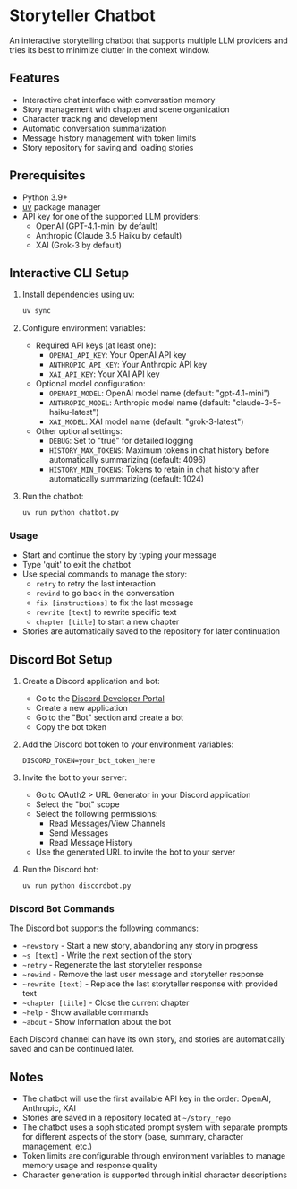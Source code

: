 # Storyteller Chatbot

An interactive storytelling chatbot that supports multiple LLM providers and tries its best to minimize clutter in the context window.

## Features

- Interactive chat interface with conversation memory
- Story management with chapter and scene organization
- Character tracking and development
- Automatic conversation summarization
- Message history management with token limits
- Story repository for saving and loading stories


## Prerequisites

- Python 3.9+
- [uv](https://github.com/astral-sh/uv) package manager
- API key for one of the supported LLM providers:
  - OpenAI (GPT-4.1-mini by default)
  - Anthropic (Claude 3.5 Haiku by default)
  - XAI (Grok-3 by default)

## Interactive CLI Setup

1. Install dependencies using uv:
   ```bash
   uv sync
   ```
2. Configure environment variables:
   - Required API keys (at least one):
     - `OPENAI_API_KEY`: Your OpenAI API key
     - `ANTHROPIC_API_KEY`: Your Anthropic API key
     - `XAI_API_KEY`: Your XAI API key
   - Optional model configuration:
     - `OPENAPI_MODEL`: OpenAI model name (default: "gpt-4.1-mini")
     - `ANTHROPIC_MODEL`: Anthropic model name (default: "claude-3-5-haiku-latest")
     - `XAI_MODEL`: XAI model name (default: "grok-3-latest")
   - Other optional settings:
     - `DEBUG`: Set to "true" for detailed logging
     - `HISTORY_MAX_TOKENS`: Maximum tokens in chat history before automatically summarizing (default: 4096)
     - `HISTORY_MIN_TOKENS`: Tokens to retain in chat history after automatically summarizing (default: 1024)

3. Run the chatbot:
   ```bash
   uv run python chatbot.py
   ```

### Usage

- Start and continue the story by typing your message
- Type 'quit' to exit the chatbot
- Use special commands to manage the story:
  - `retry` to retry the last interaction
  - `rewind` to go back in the conversation
  - `fix [instructions]` to fix the last message
  - `rewrite [text]` to rewrite specific text
  - `chapter [title]` to start a new chapter
- Stories are automatically saved to the repository for later continuation


## Discord Bot Setup

1. Create a Discord application and bot:
   - Go to the [Discord Developer Portal](https://discord.com/developers/applications)
   - Create a new application
   - Go to the "Bot" section and create a bot
   - Copy the bot token

2. Add the Discord bot token to your environment variables:
   ```
   DISCORD_TOKEN=your_bot_token_here
   ```

3. Invite the bot to your server:
   - Go to OAuth2 > URL Generator in your Discord application
   - Select the "bot" scope
   - Select the following permissions:
     - Read Messages/View Channels
     - Send Messages
     - Read Message History
   - Use the generated URL to invite the bot to your server

4. Run the Discord bot:
   ```bash
   uv run python discordbot.py
   ```

### Discord Bot Commands

The Discord bot supports the following commands:

- `~newstory` - Start a new story, abandoning any story in progress
- `~s [text]` - Write the next section of the story
- `~retry` - Regenerate the last storyteller response
- `~rewind` - Remove the last user message and storyteller response
- `~rewrite [text]` - Replace the last storyteller response with provided text
- `~chapter [title]` - Close the current chapter
- `~help` - Show available commands
- `~about` - Show information about the bot

Each Discord channel can have its own story, and stories are automatically saved and can be continued later.

## Notes

- The chatbot will use the first available API key in the order: OpenAI, Anthropic, XAI
- Stories are saved in a repository located at `~/story_repo`
- The chatbot uses a sophisticated prompt system with separate prompts for different aspects of the story (base, summary, character management, etc.)
- Token limits are configurable through environment variables to manage memory usage and response quality
- Character generation is supported through initial character descriptions 